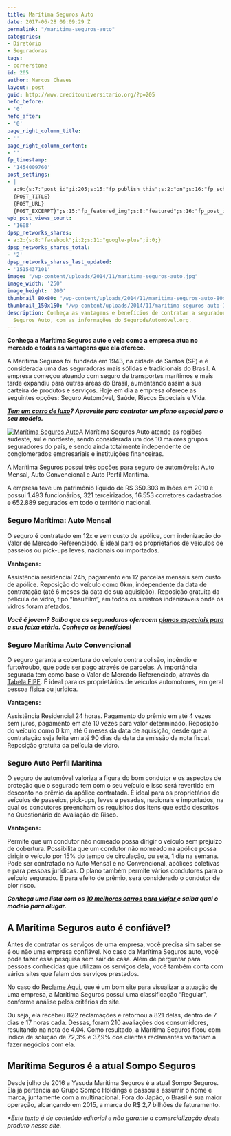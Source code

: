 ```yaml
---
title: Marítima Seguros Auto
date: 2017-06-28 09:09:29 Z
permalink: "/maritima-seguros-auto"
categories:
- Diretório
- Seguradoras
tags:
- cornerstone
id: 205
author: Marcos Chaves
layout: post
guid: http://www.creditouniversitario.org/?p=205
hefo_before:
- '0'
hefo_after:
- '0'
page_right_column_title:
- ''
page_right_column_content:
- ''
fp_timestamp:
- '1454009760'
post_settings:
- |
  a:9:{s:7:"post_id";i:205;s:15:"fp_publish_this";s:2:"on";s:16:"fp_schedule_this";s:3:"yes";s:11:"fp_datetime";s:16:"2016/01/28 16:36";s:18:"fp_timezone_offset";s:3:"180";s:8:"msg_body";s:66:"Novo post no {SITE_NAME}
  {POST_TITLE}
  {POST_URL}
  {POST_EXCERPT}";s:15:"fp_featured_img";s:8:"featured";s:16:"fp_post_img_text";s:0:"";s:5:"pages";a:2:{i:0;s:3:"own";i:1;s:15:"520743491417556";}}
wpb_post_views_count:
- '1608'
dpsp_networks_shares:
- a:2:{s:8:"facebook";i:2;s:11:"google-plus";i:0;}
dpsp_networks_shares_total:
- '2'
dpsp_networks_shares_last_updated:
- '1515437101'
image: "/wp-content/uploads/2014/11/maritima-seguros-auto.jpg"
image_width: '250'
image_height: '200'
thumbnail_80x80: "/wp-content/uploads/2014/11/maritima-seguros-auto-80x80.jpg"
thumbnail_150x150: "/wp-content/uploads/2014/11/maritima-seguros-auto-150x150.jpg"
description: Conheça as vantagens e benefícios de contratar a seguradora Marítima
  Seguros Auto, com as informações do SegurodeAutomóvel.org.
---
```


**Conheça a Marítima Seguros auto e veja como a empresa atua no mercado e todas as vantagens que ela oferece.**

A Marítima Seguros foi fundada em 1943, na cidade de Santos (SP) e é considerada uma das seguradoras mais sólidas e tradicionais do Brasil. A empresa começou atuando com seguro de transportes marítimos e mais tarde expandiu para outras áreas do Brasil, aumentando assim a sua carteira de produtos e serviços. Hoje em dia a empresa oferece as seguintes opções: Seguro Automóvel, Saúde, Riscos Especiais e Vida.

_**<a href="/seguro-auto-carros-de-luxo" target="_blank" rel="noopener noreferrer">Tem um carro de luxo</a>? Aproveite para contratar um plano especial para o seu modelo.**_

[<img class="wp-image-3474 size-medium alignleft" title="Marítima Seguros Auto" src="/wp-content/uploads/2014/11/maritima-seguros-auto-250x200.jpg" alt="Marítima Seguros Auto" width="250" height="200" srcset="/wp-content/uploads/2014/11/maritima-seguros-auto.jpg 250w, /wp-content/uploads/2014/11/maritima-seguros-auto-120x96.jpg 120w" sizes="(max-width: 250px) 100vw, 250px" />](/wp-content/uploads/2014/11/maritima-seguros-auto.jpg)A Marítima Seguros Auto atende as regiões sudeste, sul e nordeste, sendo considerada um dos 10 maiores grupos seguradores do país, e sendo ainda totalmente independente de conglomerados empresariais e instituições financeiras.

A Marítima Seguros possui três opções para seguro de automóveis: Auto Mensal, Auto Convencional e Auto Perfil Marítima.

A empresa teve um patrimônio líquido de R$ 350.303 milhões em 2010 e possui 1.493 funcionários, 321 terceirizados, 16.553 corretores cadastrados e 652.889 segurados em todo o território nacional.

### Seguro Marítima: Auto Mensal

O seguro é contratado em 12x e sem custo de apólice, com indenização do Valor de Mercado Referenciado. É ideal para os proprietários de veículos de passeios ou pick-ups leves, nacionais ou importados.

**Vantagens:**

Assistência residencial 24h, pagamento em 12 parcelas mensais sem custo de apólice. Reposição do veículo como 0km, independente da data de contratação (até 6 meses da data de sua aquisição). Reposição gratuita da película de vidro, tipo “Insulfilm”, em todos os sinistros indenizáveis onde os vidros foram afetados.

_**Você é jovem? Saiba que as seguradoras oferecem <a href="/seguro-auto-jovem" target="_blank" rel="noopener noreferrer">planos especiais para a sua faixa etária</a>. Conheça os benefícios!**_

### Seguro Marítima Auto Convencional

O seguro garante a cobertura do veículo contra colisão, incêndio e furto/roubo, que pode ser pago através de parcelas. A importância segurada tem como base o Valor de Mercado Referenciado, através da <a href="http://veiculos.fipe.org.br/" target="_blank" rel="noopener noreferrer">Tabela FIPE</a>. É ideal para os proprietários de veículos automotores, em geral pessoa física ou jurídica.

**Vantagens:**

Assistência Residencial 24 horas. Pagamento do prêmio em até 4 vezes sem juros, pagamento em até 10 vezes para valor determinado. Reposição do veículo como 0 km, até 6 meses da data de aquisição, desde que a contratação seja feita em até 90 dias da data da emissão da nota fiscal. Reposição gratuita da película de vidro.

### Seguro Auto Perfil Marítima

O seguro de automóvel valoriza a figura do bom condutor e os aspectos de proteção que o segurado tem com o seu veículo e isso será revertido em desconto no prêmio da apólice contratada. É ideal para os proprietários de veículos de passeios, pick-ups, leves e pesadas, nacionais e importados, na qual os condutores preencham os requisitos dos itens que estão descritos no Questionário de Avaliação de Risco.

**Vantagens:**

Permite que um condutor não nomeado possa dirigir o veículo sem prejuízo de cobertura. Possibilita que um condutor não nomeado na apólice possa dirigir o veículo por 15% do tempo de circulação, ou seja<ins datetime="2011-10-27T18:46">,</ins> 1 dia na semana. Pode ser contratado no Auto Mensal e no Convencional, apólices coletivas e para pessoas jurídicas. O plano também permite vários condutores para o veículo segurado. E para efeito de prêmio, será considerado o condutor de pior risco.

_**Conheça uma lista com os <a href="/quais-os-10-melhores-carros-para-viagem" target="_blank" rel="noopener noreferrer">10 melhores carros para viajar </a>e saiba qual o modelo para alugar.**_

## A Marítima Seguros auto é confiável?

Antes de contratar os serviços de uma empresa, você precisa sim saber se é ou não uma empresa confiável. No caso da Marítima Seguros auto, você pode fazer essa pesquisa sem sair de casa. Além de perguntar para pessoas conhecidas que utilizam os serviços dela, você também conta com vários sites que falam dos serviços prestados.

No caso do <a href="https://www.reclameaqui.com.br/empresa/sompo-seguros-yasuda-maritima-seguros/" target="_blank" rel="noopener noreferrer">Reclame Aqui</a>, que é um bom site para visualizar a atuação de uma empresa, a Marítima Seguros possui uma classificação “Regular”, conforme análise pelos critérios do site.

Ou seja, ela recebeu 822 reclamações e retornou a 821 delas, dentro de 7 dias e 17 horas cada. Dessas, foram 210 avaliações dos consumidores, resultando na nota de 4.04. Como resultado, a Marítima Seguros ficou com índice de solução de 72,3% e 37,9% dos clientes reclamantes voltariam a fazer negócios com ela.

## Marítima Seguros é a atual Sompo Seguros

Desde julho de 2016 a Yasuda Marítima Seguros é a atual Sompo Seguros. Ela já pertencia ao Grupo Sompo Holdings e passou a assumir o nome e marca, juntamente com a multinacional. Fora do Japão, o Brasil é sua maior operação, alcançando em 2015, a marca do R$ 2,7 bilhões de faturamento.

_*Este texto é de conteúdo editorial e não garante a comercialização deste produto nesse site._